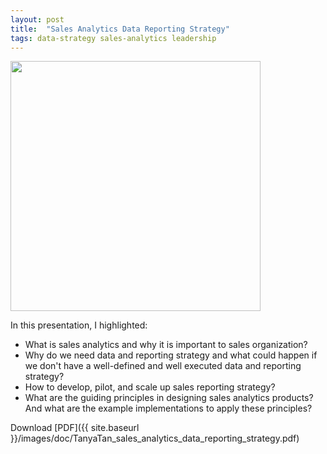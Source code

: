 ```yaml
---
layout: post
title:  "Sales Analytics Data Reporting Strategy"
tags: data-strategy sales-analytics leadership
---
```

<img src="https://github.com/tanyayt/tanyayt.github.io/blob/master/images/sales_analytics_data_reporting_strategy.gif?raw=true" height = 400px>

In this presentation, I highlighted: 

- What is sales analytics and why it is important to sales organization? 
- Why do we need data and reporting strategy and what could happen if we don't have a well-defined and well executed data and reporting strategy? 
- How to develop, pilot, and scale up sales reporting strategy? 
- What are the guiding principles in designing sales analytics products? And what are the example implementations to apply these principles? 

Download [PDF]({{ site.baseurl }}/images/doc/TanyaTan_sales_analytics_data_reporting_strategy.pdf)

